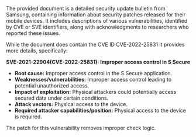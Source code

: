 The provided document is a detailed security update bulletin from Samsung, containing information about security patches released for their mobile devices. It includes descriptions of various vulnerabilities, identified by CVE or SVE identifiers, along with acknowledgments to researchers who reported these issues.

While the document does contain the CVE ID CVE-2022-25831 it provides more details, specifically:

**SVE-2021-22904(CVE-2022-25831): Improper access control in S Secure**

*   **Root cause:** Improper access control in the S Secure application.
*   **Weaknesses/vulnerabilities:**  Improper access control leading to potential unauthorized access.
*   **Impact of exploitation:** Physical attackers could potentially access secured data under certain conditions.
*   **Attack vectors:** Physical access to the device.
*   **Required attacker capabilities/position:** Physical access to the device is required.

The patch for this vulnerability removes improper check logic.